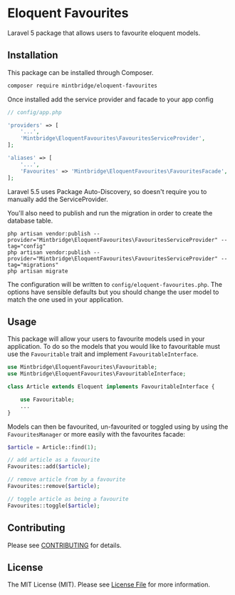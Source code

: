 # Eloquent Favourites

Laravel 5 package that allows users to favourite eloquent models.

## Installation

This package can be installed through Composer.
```bash
composer require mintbridge/eloquent-favourites
```

Once installed add the service provider and facade to your app config
```php
// config/app.php

'providers' => [
    '...',
    'Mintbridge\EloquentFavourites\FavouritesServiceProvider',
];

'aliases' => [
    '...',
    'Favourites' => 'Mintbridge\EloquentFavourites\FavouritesFacade',
];
```
Laravel 5.5 uses Package Auto-Discovery, so doesn't require you to manually add the ServiceProvider.

You'll also need to publish and run the migration in order to create the database table.
```
php artisan vendor:publish --provider="Mintbridge\EloquentFavourites\FavouritesServiceProvider" --tag="config"
php artisan vendor:publish --provider="Mintbridge\EloquentFavourites\FavouritesServiceProvider" --tag="migrations"
php artisan migrate
```

The configuration will be written to  ```config/eloquent-favourites.php```. The options have sensible defaults but you should change the user model to match the one used in your application.

## Usage

This package will allow your users to favourite models used in your application. To do so the models that you would like to favouritable must use the `Favouritable` trait and implement `FavouritableInterface`.

```php
use Mintbridge\EloquentFavourites\Favouritable;
use Mintbridge\EloquentFavourites\FavouritableInterface;

class Article extends Eloquent implements FavouritableInterface {

    use Favouritable;
    ...
}
```

Models can then be favourited, un-favourited or toggled using by using the `FavouritesManager` or more easily with the favourites facade:

```php
$article = Article::find(1);

// add article as a favourite
Favourites::add($article);

// remove article from by a favourite
Favourites::remove($article);

// toggle article as being a favourite
Favourites::toggle($article);
```

## Contributing

Please see [CONTRIBUTING](CONTRIBUTING.md) for details.

## License

The MIT License (MIT). Please see [License File](LICENSE.md) for more information.

